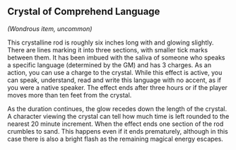 ## Crystal of Comprehend Language
*(Wondrous item, uncommon)*

This crystalline rod is roughly six inches long with and glowing slightly. There are lines marking it into three sections, with smaller tick marks between them. It has been imbued with the saliva of someone who speaks a specific language (determined by the GM) and has 3 charges. As an action, you can use a charge to the crystal. While this effect is active, you can speak, understand, read and write this language with no accent, as if you were a native speaker. The effect ends after three hours or if the player moves more than ten feet from the crystal.

As the duration continues, the glow recedes down the length of the crystal. A character viewing the crystal can tell how much time is left rounded to the nearest 20 minute increment. When the effect ends one section of the rod crumbles to sand. This happens even if it ends prematurely, although in this case there is also a bright flash as the remaining magical energy escapes.

